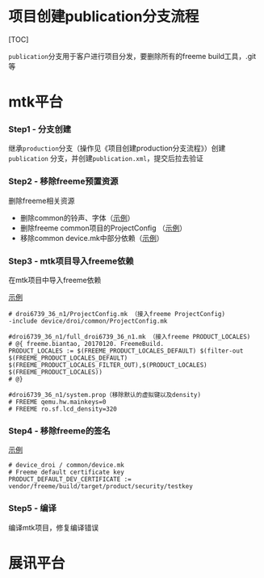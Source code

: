 # 项目创建publication分支流程

[TOC]

`publication`分支用于客户进行项目分发，要删除所有的freeme build工具，.git等

# mtk平台

### Step1 - 分支创建

继承`production`分支（操作见《项目创建production分支流程》）创建`publication` 分支，并创建`publication.xml`，提交后拉去验证

### Step2 - 移除freeme预置资源

删除freeme相关资源

- 删除common的铃声、字体（[示例](http://10.20.40.17:8080/#/c/37954/)）
- 删除freeme common项目的ProjectConfig （[示例](http://10.20.40.17:8080/#/c/37954/1/common/ProjectConfig.base.mk)）
- 移除common device.mk中部分依赖（[示例](http://10.20.40.17:8080/#/c/37954/1/common/device.mk)）

### Step3 - mtk项目导入freeme依赖

在mtk项目中导入freeme依赖

[示例](http://10.20.40.17:8080/#/c/37954/)

```
# droi6739_36_n1/ProjectConfig.mk （接入freeme ProjectConfig)
-include device/droi/common/ProjectConfig.mk

#droi6739_36_n1/full_droi6739_36_n1.mk （接入freeme PRODUCT_LOCALES)
# @{ freeme.biantao, 20170120. FreemeBuild.
PRODUCT_LOCALES := $(FREEME_PRODUCT_LOCALES_DEFAULT) $(filter-out $(FREEME_PRODUCT_LOCALES_DEFAULT) $(FREEME_PRODUCT_LOCALES_FILTER_OUT),$(PRODUCT_LOCALES) $(FREEME_PRODUCT_LOCALES))
# @}

#droi6739_36_n1/system.prop（移除默认的虚拟键以及density)
# FREEME qemu.hw.mainkeys=0
# FREEME ro.sf.lcd_density=320
```

### Step4 - 移除freeme的签名

[示例](http://10.20.40.17:8080/#/c/37955/1/common/device.mk)

```
# device_droi / common/device.mk
# Freeme default certificate key
PRODUCT_DEFAULT_DEV_CERTIFICATE := vendor/freeme/build/target/product/security/testkey
```

### Step5 - 编译

编译mtk项目，修复编译错误

# 展讯平台
